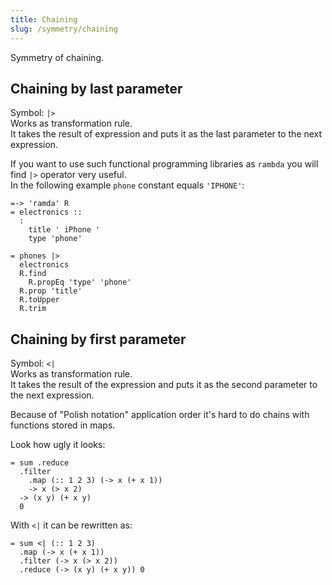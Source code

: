 ```yaml
---
title: Chaining
slug: /symmetry/chaining
---
```


Symmetry of chaining.

## Chaining by last parameter

Symbol: `|>` <br/>
Works as transformation rule. <br/>
It takes the result of expression and puts it as the last parameter to the next expression. <br/>

If you want to use such functional programming libraries as `rambda` you will find `|>` operator very useful. <br/>
In the following example `phone` constant equals `'IPHONE'`: 

```
=-> 'ramda' R
= electronics ::
  :
    title ' iPhone '
    type 'phone'

= phones |>
  electronics
  R.find
    R.propEq 'type' 'phone'
  R.prop 'title'
  R.toUpper
  R.trim
```

## Chaining by first parameter

Symbol: `<|` <br/>
Works as transformation rule. <br/>
It takes the result of the expression and puts it as the second parameter to the next expression. <br/>


Because of "Polish notation" application order it's hard to do chains with functions stored in maps. 

Look how ugly it looks: 

```
= sum .reduce
  .filter
    .map (:: 1 2 3) (-> x (+ x 1))
    -> x (> x 2)
  -> (x y) (+ x y)
  0
```

With `<|` it can be rewritten as:

```
= sum <| (:: 1 2 3)
  .map (-> x (+ x 1))
  .filter (-> x (> x 2))
  .reduce (-> (x y) (+ x y)) 0
```